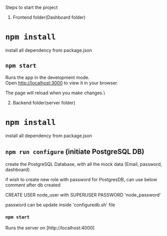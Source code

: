 Steps to start the project


1. Frontend folder(Dashboard folder)
# `npm install`
install all dependency from package.json

## `npm start`

Runs the app in the development mode.\
Open [http://localhost:3000](http://localhost:3000) to view it in your browser.

The page will reload when you make changes.\



2. Backend folder(server folder)

# `npm install`
install all dependency from package.json

## `npm run configure` (initiate PostgreSQL DB)
create the PostgreSQL Database, with all the mock data (Email, password, dashboard)

if wish to create new role with password for PostgresDB, can use below comment after db created

CREATE USER node_user with SUPERUSER PASSWORD 'node_password'

password can be update inside 'configuredb.sh' file

### `npm start`

Runs the server on [http://localhost:4000]